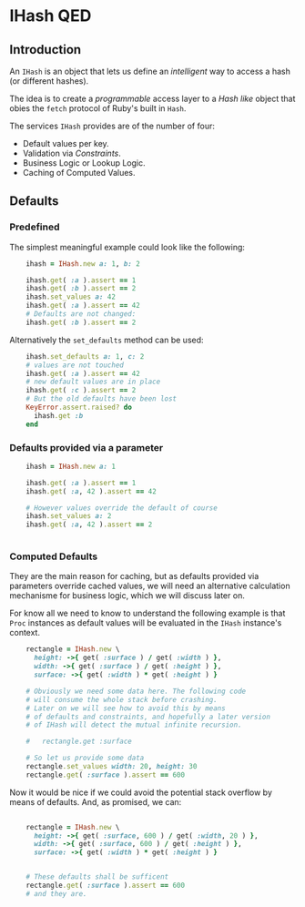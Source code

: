 # IHash QED

## Introduction

An `IHash` is an object that lets us define an _intelligent_ way to access a hash (or different hashes).

The idea is to create a _programmable_ access layer to a _Hash_ _like_ object that obies the `fetch` protocol
of Ruby's built in `Hash`. 

The services `IHash` provides are of the number of four:

* Default values per key.
* Validation via _Constraints_.
* Business Logic or Lookup Logic.
* Caching of Computed Values.

## Defaults


### Predefined

The simplest meaningful example could look like the following:

```ruby
    ihash = IHash.new a: 1, b: 2

    ihash.get( :a ).assert == 1
    ihash.get( :b ).assert == 2
    ihash.set_values a: 42
    ihash.get( :a ).assert == 42
    # Defaults are not changed:
    ihash.get( :b ).assert == 2
```

Alternatively the `set_defaults` method can be used:

```ruby
    ihash.set_defaults a: 1, c: 2
    # values are not touched
    ihash.get( :a ).assert == 42
    # new default values are in place
    ihash.get( :c ).assert == 2
    # But the old defaults have been lost
    KeyError.assert.raised? do
      ihash.get :b
    end
```

### Defaults provided via a parameter

```ruby
    ihash = IHash.new a: 1

    ihash.get( :a ).assert == 1
    ihash.get( :a, 42 ).assert == 42

    # However values override the default of course
    ihash.set_values a: 2
    ihash.get( :a, 42 ).assert == 2
    
```


### Computed Defaults

They are the main reason for caching, but as defaults provided
via parameters override cached values, we will need an alternative
calculation mechanisme for business logic, which we will discuss
later on.

For know all we need to know to understand the following example
is that `Proc` instances as default values will be evaluated
in the `IHash` instance's context.

```ruby
    rectangle = IHash.new \
      height: ->{ get( :surface ) / get( :width ) },
      width: ->{ get( :surface ) / get( :height ) },
      surface: ->{ get( :width ) * get( :height ) }

    # Obviously we need some data here. The following code
    # will consume the whole stack before crashing.
    # Later on we will see how to avoid this by means
    # of defaults and constraints, and hopefully a later version
    # of IHash will detect the mutual infinite recursion.

    #   rectangle.get :surface

    # So let us provide some data
    rectangle.set_values width: 20, height: 30
    rectangle.get( :surface ).assert == 600
```

Now it would be nice if we could avoid the potential stack overflow
by means of defaults. And, as promised, we can:

```ruby
    
    rectangle = IHash.new \
      height: ->{ get( :surface, 600 ) / get( :width, 20 ) },
      width: ->{ get( :surface, 600 ) / get( :height ) },
      surface: ->{ get( :width ) * get( :height ) }


    # These defaults shall be sufficent
    rectangle.get( :surface ).assert == 600
    # and they are.

```

